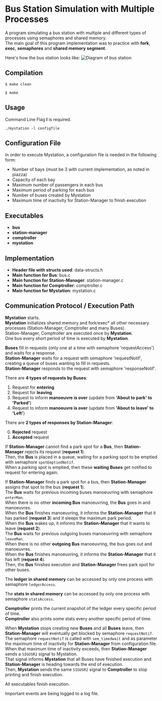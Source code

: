 # Bus Station Simulation with Multiple Processes
A program simulating a bus station with multiple and different types of processes using semaphores and shared memory.  
The main goal of this program implementation was to practice with **fork**, **exec**, **semaphores** and **shared memory segment**.

Here's how the bus station looks like:
![Diagram of bus station](https://siatras.dev/img/bus-station.jpg)

## Compilation
`$ make clean`

`$ make`

## Usage
Command Line Flag **l** is required.

`./mystation -l configfile`

## Configuration File
In order to execute Mystation, a configuration file is needed in the following form:

- Number of bays (must be 3 with current implementation, as noted in piazza)
- Capacity of each bay
- Maximum number of passengers in each bus
- Maximum period of parking for each bus
- Number of buses created by Mystation
- Maximum time of inactivity for Station-Manager to finish execution

## Executables
- **bus**
- **station-manager**
- **comptroller**
- **mystation**

## Implementation
- **Header file with structs used**: data-structs.h
- **Main function for Bus**: bus.c
- **Main function for Station-Manager**: station-manager.c
- **Main function for Comptroller**: comptroller.c
- **Main function for Mystation**: mystation.c

## Communication Protocol / Execution Path
**Mystation** starts.  
**Mystation** initializes shared memory and fork/exec* all other necessary processes (Station-Manager, Comptroller and many Buses).  
Station-Manager, Comptroller are executed once by **Mystation**.  
One bus every short period of time is executed by **Mystation**.  

**Buses** fill in requests (only one at a time with semaphore 'requestAccess') and waits for a response.  
**Station-Manager** waits for a request with semaphore 'requestNotif', creating a queue of buses wanting to fill in requests.  
**Station-Manager** responds to the request with semaphore 'responseNotif'.  

There are **4 types of requests by Buses**:
1. Request for **entering**
2. Request for **leaving**
3. Request to inform **manoeuvre is over** (update from **'About to park' to 'Parked'**)
4. Request to inform **manoeuvre is over** (update from **'About to leave' to 'Left'**)

There are **2 types of responses by Station-Manager**:

0. **Rejected** request
1. **Accepted** request

If **Station-Manager** cannot find a park spot for a **Bus**, then **Station-Manager** rejects its request (**request 1**).  
Then, the **Bus** is placed in a queue, waiting for a parking spot to be emptied with semaphore `spotEmptiedNotif`.  
When a parking spot is emptied, then these **waiting Buses** get notified to request for entering again.  

If **Station-Manager** finds a park spot for a bus, then **Station-Manager** assigns that spot to the bus (**request 1**).  
The **Bus** waits for previous incoming buses manoeuvring with semaphore `enterMan`.  
When there is no other **incoming Bus** manoeuvring, the **Bus** goes in and manoeuvres.  
When the **Bus** finishes manoeuvring, it informs the **Station-Manager** that it has parked (**request 3**) and it sleeps the maximum park period.  
When the **Bus** wakes up, it informs the **Station-Manager** that it wants to leave (**request 2**).  
The **Bus** waits for previous outgoing buses manoeuvring with semaphore `leaveMan`.  
When there is no other **outgoing Bus** manoeuvring, the bus goes out and manoeuvres.  
When the **Bus** finishes manoeuvring, it informs the **Station-Manager** that it has left (**request 4**).  
Then, the **Bus** finishes execution and **Station-Manager** frees park spot for other buses.  

The **ledger in shared memory** can be accessed by only one process with semaphore `ledgerAccess`.

The **stats in shared memory** can be accessed by only one process with semaphore `statsAccess`.

**Comptroller** prints the current snapshot of the ledger every specific period of time.  
**Comptroller** also prints some stats every another specific period of time.

When **Mystation** stops creating new **Buses** and all **Buses** leave, then **Station-Manager** will eventually get blocked by semaphore `requestNotif`.  
The semaphore `requestNotif` is called with `sem_timedwait` and as parameter the maximum time of inactivity for **Station-Manager** from configuration file.  
When that maximum time of inactivity exceeds, then **Station-Manager** sends a `SIGUSR2` signal to Mystation.  
That signal informs **Mystation** that all Buses have finished execution and **Station-Manager** is heading towards the end of execution.  
Then, **Mystation** sends the same `SIGUSR2` signal to **Comptroller** to stop printing and finish execution.

All executables finish execution.  

Important events are being logged to a log file.
